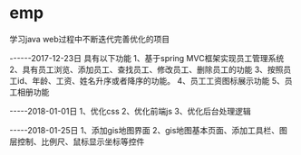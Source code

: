 # emp
学习java web过程中不断迭代完善优化的项目

------2017-12-23日
具有以下功能
1、基于spring MVC框架实现员工管理系统
2、具有员工浏览、添加员工、查找员工、修改员工、删除员工的功能
3、按照员工id、年龄、工资、姓名升序或者降序的功能。
4、员工工资图标展示功能
5、员工相册功能

-----2018-01-01日
1、优化css
2、优化前端js
3、优化后台处理逻辑



-----2018-01-25日
1、添加gis地图界面
2、gis地图基本页面、添加工具栏、图层控制、比例尺、鼠标显示坐标等控件
